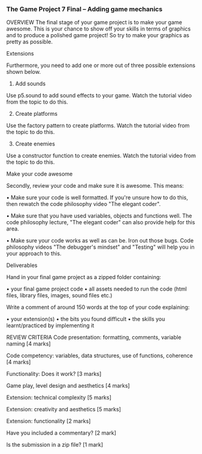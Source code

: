 ### The Game Project 7 Final – Adding game mechanics
OVERVIEW
The final stage of your game project is to make your game awesome. This is your chance to show off your skills in terms of graphics and to produce a polished game project! So try to make your graphics as pretty as possible. 

Extensions

Furthermore, you need to add one or more out of three possible extensions shown below.

1. Add sounds

Use p5.sound to add sound effects to your game. Watch the tutorial video from the topic to do this.

2. Create platforms

Use the factory pattern to create platforms. Watch the tutorial video from the topic to do this.

3. Create enemies

Use a constructor function to create enemies. Watch the tutorial video from the topic to do this.

Make your code awesome

Secondly, review your code and make sure it is awesome. This means:

•	Make sure your code is well formatted. If you're unsure how to do this, then rewatch the code philosophy video "The elegant coder".

•	Make sure that you have used variables, objects and functions well. The code philosophy lecture, "The elegant coder" can also provide help for this area.

•	Make sure your code works as well as can be. Iron out those bugs. Code philosophy videos "The debugger's mindset" and "Testing" will help you in your approach to this.

Deliverables

Hand in your final game project as a zipped folder containing:

•	your final game project code
•	all assets needed to run the code (html files, library files, images, sound files etc.)

Write a comment of around 150 words at the top of your code explaining:

•	your extension(s)
•	the bits you found difficult
•	the skills you learnt/practiced by implementing it

REVIEW CRITERIA
Code presentation: formatting, comments, variable naming [4 marks]

Code competency: variables, data structures, use of functions, coherence [4 marks]

Functionality: Does it work? [3 marks]

Game play, level design and aesthetics [4 marks]

Extension: technical complexity [5 marks]

Extension: creativity and aesthetics [5 marks]

Extension: functionality [2 marks]

Have you included a commentary? [2 mark]

Is the submission in a zip file? [1 mark]